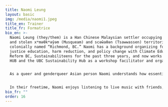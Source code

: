```yaml
---
title: Naomi Leung
layout: basic
img: /media/naomi1.jpeg
title_en: Trainer
title_fr: Formatrice
bio_en: >-
  Naomi Leung (they/them) is a Han Chinese Malaysian settler occupying ancestral
  and stolen xʷməθkʷəy̓əm (Musqueam) and scəw̓aθən (Tsawwassen) territories in
  colonially named “Richmond, BC.” Naomi has a background organizing for climate
  justice education, harm reduction, and policy change with Climate Education
  Reform BC, Sustainabiliteens for the past three years, and now works with Le
  HUB and the UBC Sustainability Hub as a workshop facilitator and organizer. 


  As a queer and genderqueer Asian person Naomi understands how essential it is to create a livable future and present-day where everyone is prioritized and no one is left behind. Including, neurodivergent, disabled, undocumented, unhoused, lower-income, and immigrant IBPOC queer and transgender peoples who are impacted hardest by marginalization and climate change. Accordingly, they are studying BSc Global Resource Systems at the University of British Columbia where they are integrating environmental and climate change studies with global health and the study of climate emotions and resilience.


  In their freetime, Naomi enjoys listening to live music with friends, collecting records, reading, painting, and doing digital art.
bio_fr: ""
order: 16
---
```

